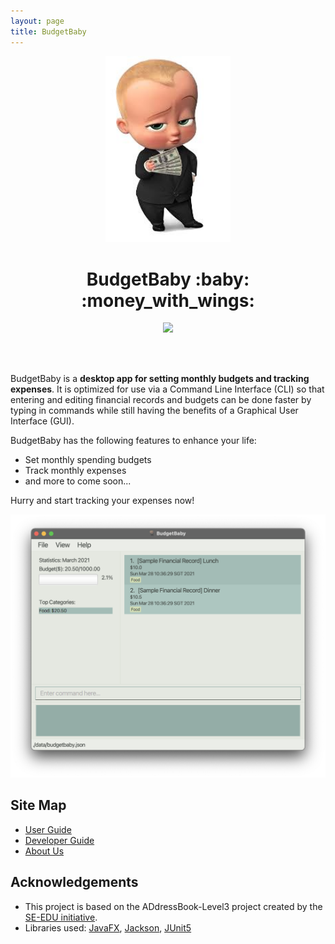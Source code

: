 ```yaml
---
layout: page
title: BudgetBaby
---
```


<p align="center">
  <img src="docs/images/budget_baby.png" width="200px" />
  <h1 align="center">BudgetBaby :baby: :money_with_wings:</h1>
</p>

<p align="center">
  <a href="https://github.com/AY2021S2-CS2103T-W14-2/tp/actions"> <img src="https://github.com/se-edu/addressbook-level3/workflows/Java%20CI/badge.svg" /> </a>
  <!-- <a href="https://codecov.io/gh/AY2021S2-CS2103T-T14-2/tp"> <img src="https://codecov.io/gh/AY2021S2-CS2103T-T14-2/tp/branch/master/graph/badge.svg" /> </a> -->
</p>

<br><br>

BudgetBaby is a **desktop app for setting monthly budgets and tracking expenses**. It is optimized for use via a Command Line Interface (CLI) so that entering and editing financial records and budgets can be done faster by typing in commands while still having the benefits of a Graphical User Interface (GUI).

BudgetBaby has the following features to enhance your life:

- Set monthly spending budgets
- Track monthly expenses
- and more to come soon...

Hurry and start tracking your expenses now!

![Ui](images/Ui.png)

## Site Map

- [User Guide](https://ay2021s2-cs2103t-w14-2.github.io/tp/UserGuide.html)
- [Developer Guide](https://ay2021s2-cs2103t-w14-2.github.io/tp/DeveloperGuide.html)
- [About Us](https://ay2021s2-cs2103t-w14-2.github.io/tp/AboutUs.html)

## Acknowledgements

- This project is based on the ADdressBook-Level3 project created by the [SE-EDU initiative](https://se-education.org).
- Libraries used: [JavaFX](https://openjfx.io/), [Jackson](https://github.com/FasterXML/jackson), [JUnit5](https://github.com/junit-team/junit5)
